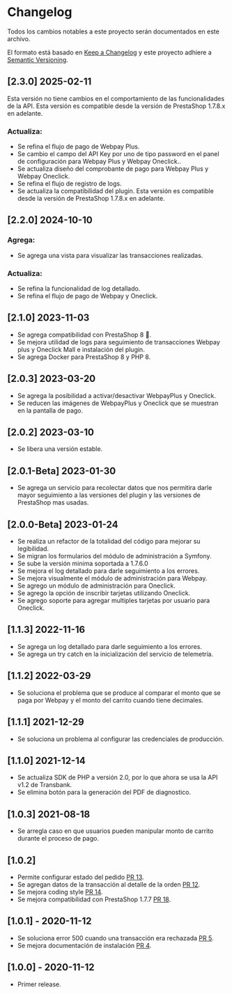 # Changelog

Todos los cambios notables a este proyecto serán documentados en este archivo.

El formato está basado en [Keep a Changelog](http://keepachangelog.com/en/1.0.0/)
y este proyecto adhiere a [Semantic Versioning](http://semver.org/spec/v2.0.0.html).

## [2.3.0] 2025-02-11

Esta versión no tiene cambios en el comportamiento de las funcionalidades de la API.
Esta versión es compatible desde la versión de PrestaShop 1.7.8.x en adelante.

### Actualiza:

-   Se refina el flujo de pago de Webpay Plus.
-   Se cambio el campo del API Key por uno de tipo password en el panel de configuración para Webpay Plus y Webpay Oneclick..
-   Se actualiza diseño del comprobante de pago para Webpay Plus y Webpay Oneclick.
-   Se refina el flujo de registro de logs.
-   Se actualiza la compatibilidad del plugin. Esta versión es compatible desde la versión de PrestaShop 1.7.8.x en adelante.

## [2.2.0] 2024-10-10

### Agrega:

-   Se agrega una vista para visualizar las transacciones realizadas.

### Actualiza:

-   Se refina la funcionalidad de log detallado.
-   Se refina el flujo de pago de Webpay y Oneclick.

## [2.1.0] 2023-11-03

-   Se agrega compatibilidad con PrestaShop 8 🎉.
-   Se mejora utilidad de logs para seguimiento de transacciones Webpay plus y Oneclick Mall e instalación del plugin.
-   Se agrega Docker para PrestaShop 8 y PHP 8.

## [2.0.3] 2023-03-20

-   Se agrega la posibilidad a activar/desactivar WebpayPlus y Oneclick.
-   Se reducen las imágenes de WebpayPlus y Oneclick que se muestran en la pantalla de pago.

## [2.0.2] 2023-03-10

-   Se libera una versión estable.

## [2.0.1-Beta] 2023-01-30

-   Se agrega un servicio para recolectar datos que nos permitira darle mayor seguimiento a las versiones del plugin y las versiones de PrestaShop mas usadas.

## [2.0.0-Beta] 2023-01-24

-   Se realiza un refactor de la totalidad del código para mejorar su legibilidad.
-   Se migran los formularios del módulo de administración a Symfony.
-   Se sube la versión minima soportada a 1.7.6.0
-   Se mejora el log detallado para darle seguimiento a los errores.
-   Se mejora visualmente el módulo de administración para Webpay.
-   Se agrego un módulo de administración para Oneclick.
-   Se agrego la opción de inscribir tarjetas utilizando Oneclick.
-   Se agrego soporte para agregar multiples tarjetas por usuario para Oneclick.

## [1.1.3] 2022-11-16

-   Se agrega un log detallado para darle seguimiento a los errores.
-   Se agrega un try catch en la inicialización del servicio de telemetría.

## [1.1.2] 2022-03-29

-   Se soluciona el problema que se produce al comparar el monto que se paga por Webpay y el monto del carrito cuando tiene decimales.

## [1.1.1] 2021-12-29

-   Se soluciona un problema al configurar las credenciales de producción.

## [1.1.0] 2021-12-14

-   Se actualiza SDK de PHP a versión 2.0, por lo que ahora se usa la API v1.2 de Transbank.
-   Se elimina botón para la generación del PDF de diagnostico.

## [1.0.3] 2021-08-18

-   Se arregla caso en que usuarios pueden manipular monto de carrito durante el proceso de pago.

## [1.0.2]

-   Permite configurar estado del pedido [PR 13](https://github.com/TransbankDevelopers/transbank-plugin-prestashop-webpay-rest/pull/13).
-   Se agregan datos de la transacción al detalle de la orden [PR 12](https://github.com/TransbankDevelopers/transbank-plugin-prestashop-webpay-rest/pull/12).
-   Se mejora coding style [PR 14](https://github.com/TransbankDevelopers/transbank-plugin-prestashop-webpay-rest/pull/14).
-   Se mejora compatibilidad con PrestaShop 1.7.7 [PR 18](https://github.com/TransbankDevelopers/transbank-plugin-prestashop-webpay-rest/pull/18).

## [1.0.1] - 2020-11-12

-   Se soluciona error 500 cuando una transacción era rechazada [PR 5](https://github.com/TransbankDevelopers/transbank-plugin-prestashop-webpay-rest/pull/5).
-   Se mejora documentación de instalación [PR 4](https://github.com/TransbankDevelopers/transbank-plugin-prestashop-webpay-rest/pull/4).

## [1.0.0] - 2020-11-12

-   Primer release.
